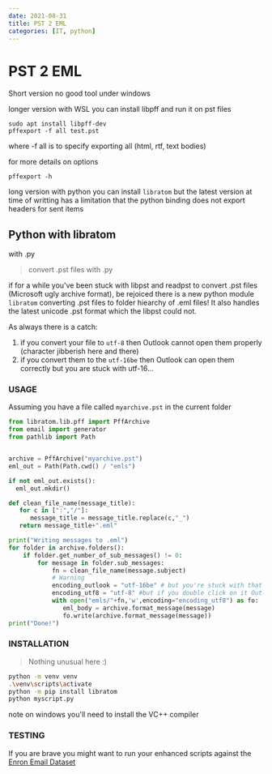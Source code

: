 ```yaml
---
date: 2021-08-31
title: PST 2 EML
categories: [IT, python]
---
```


# PST 2 EML 

Short version no good tool under windows

longer version with WSL you can install libpff and run it on pst files
```
sudo apt install libpff-dev
pffexport -f all test.pst
```

where -f all is to specify exporting all (html, rtf, text bodies) 

for more details on options
```
pffexport -h
```

long version with python you can install `libratom` but the latest version at time of writting has a limitation that the python binding does not export headers for sent items

## Python with libratom

with .py

> convert .pst files with .py

if for a while you've been stuck with libpst and readpst to convert .pst files (Microsoft ugly archive format), 
be rejoiced there is a new python module `libratom` converting .pst files to folder hiearchy of .eml files! 
It also handles the latest unicode .pst format which the libpst could not.

As always there is a catch:
1. if you convert your file to `utf-8` then Outlook cannot open them properly (character jibberish here and there)
2. if you convert them to the `utf-16be` then Outlook can open them correctly but you are stuck with utf-16...

### USAGE

Assuming you have a file called `myarchive.pst` in the current folder

```python
from libratom.lib.pff import PffArchive
from email import generator
from pathlib import Path


archive = PffArchive("myarchive.pst")
eml_out = Path(Path.cwd() / "emls")

if not eml_out.exists():
  eml_out.mkdir()

def clean_file_name(message_title):
   for c in [":","/"]:
      message_title = message_title.replace(c,"_")
   return message_title+".eml"

print("Writing messages to .eml")
for folder in archive.folders():
    if folder.get_number_of_sub_messages() != 0:
        for message in folder.sub_messages:
            fn = clean_file_name(message.subject)
            # Warning 
            encoding_outlook = "utf-16be" # but you're stuck with that choice for eveer
            encoding_utf8 = "utf-8" #but if you double click on it Outlook will display some gibberish
            with open("emls/"+fn,'w',encoding="encoding_utf8") as fo:
               eml_body = archive.format_message(message)
               fo.write(archive.format_message(message))
print("Done!")
```

### INSTALLATION

> Nothing unusual here :)

```bash
python -m venv venv
.\venv\scripts\activate
python -m pip install libratom
python myscript.py
```

note on windows you'll need to install the VC++ compiler

### TESTING

If you are brave you might want to run your enhanced scripts against the [Enron Email Dataset](https://www.cs.cmu.edu/~enron/)
